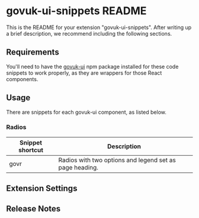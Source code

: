 # govuk-ui-snippets README

This is the README for your extension "govuk-ui-snippets". After writing up a brief description, we recommend including the following sections.


## Requirements

You'll need to have the [govuk-ui](https://www.npmjs.com/package/govuk-ui) npm package installed for these code snippets to work properly, as they are wrappers for those React components.

## Usage

There are snippets for each govuk-ui component, as listed below.

### Radios

| Snippet shortcut   | Description   |   
|--------------------|---------------|
| govr               |Radios with two options and legend set as page heading. |

## Extension Settings

## Release Notes


